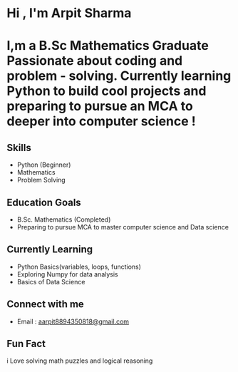 # Hi , I'm Arpit Sharma 

# I,m a B.Sc Mathematics Graduate Passionate about coding and problem - solving. Currently learning Python to build cool projects and preparing to pursue an MCA to deeper into computer science !

## Skills
- Python (Beginner)
- Mathematics
- Problem Solving

## Education Goals
- B.Sc. Mathematics (Completed)
- Preparing to pursue MCA to master computer science and Data science

## Currently Learning
- Python Basics(variables, loops, functions)
- Exploring Numpy for data analysis
- Basics of Data Science

## Connect with me
- Email : aarpit8894350818@gmail.com

## Fun Fact
i Love solving math puzzles and logical reasoning

